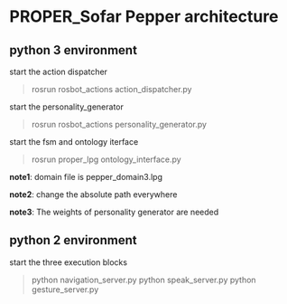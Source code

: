 # PROPER_Sofar Pepper architecture


## python 3 environment

start the action dispatcher
> rosrun rosbot_actions action_dispatcher.py

start the personality_generator
> rosrun rosbot_actions personality_generator.py

start the fsm and ontology iterface
> rosrun proper_lpg ontology_interface.py

**note1**: domain file is pepper_domain3.lpg

**note2**: change the absolute path everywhere

**note3**: The weights of personality generator are needed

## python 2 environment

start the three execution blocks

>python navigation_server.py
>python speak_server.py
>python gesture_server.py



